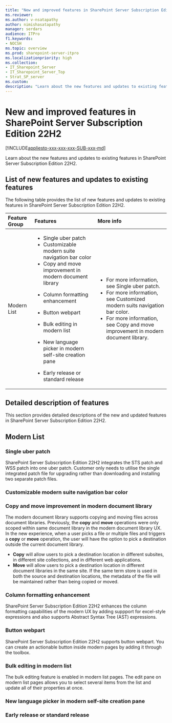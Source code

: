 ```yaml
---
title: "New and improved features in SharePoint Server Subscription Edition 22H2"
ms.reviewer: 
ms.author: v-nsatapathy
author: nimishasatapathy
manager: serdars
audience: ITPro
f1.keywords:
- NOCSH
ms.topic: overview
ms.prod: sharepoint-server-itpro
ms.localizationpriority: high
ms.collection:
- IT_Sharepoint_Server
- IT_Sharepoint_Server_Top
- Strat_SP_server
ms.custom: 
description: "Learn about the new features and updates to existing features in SharePoint Server Subscription Edition 22H2."
---
```


# New and improved features in SharePoint Server Subscription Edition 22H2

[!INCLUDE[appliesto-xxx-xxx-xxx-SUB-xxx-md](../includes/appliesto-xxx-xxx-xxx-SUB-xxx-md.md)]

Learn about the new features and updates to existing features in SharePoint Server Subscription Edition 22H2.

## List of new features and updates to existing features

The following table provides the list of new features and updates to existing features in SharePoint Server Subscription Edition 22H2.

|**Feature Group**|  **Features** |  **More info** |
|:-----|:-----|:-----|
|Modern List <br/> | <ul><li>Single uber patch</li><li>Customizable modern suite navigation bar color</li><li>Copy and move improvement in modern document library</li></ul><ul><li>Column formatting enhancement</li></ul><ul><li>Button webpart</li></ul><ul><li>Bulk editing in modern list</li></ul><ul><li>New language picker in modern self-site creation pane</li></ul><ul><li>Early release or standard release| <ul><li>For more information, see Single uber patch.</li><li>For more information, see Customized modern suits navigation bar color.</li><li>For more information, see Copy and move improvement in modern document library.</li></ul> | 


## Detailed description of features

This section provides detailed descriptions of the new and updated features in SharePoint Server Subscription Edition 22H2.

## Modern List

<a name="OIDCa"> </a>
### Single uber patch

SharePoint Server Subscription Edition 22H2 integrates the STS patch and WSS patch into one uber patch. Customer only needs to utilise the single integrated patch file for upgrading rather than downloading and installing two separate patch files.

<a name="people"> </a>
### Customizable modern suite navigation bar color


<a name="IIW"> </a>
### Copy and move improvement in modern document library

The modern document library supports copying and moving files across document libraries. Previously, the **copy** and **move** operations were only scoped within same document library in the modern document library UX. In the new experience, when a user picks a file or multiple files and triggers a **copy** or **move** operation, the user will have the option to pick a destination outside the current document library. 
- **Copy** will allow users to pick a destination location in different subsites, in different site collections, and in different web applications. 
- **Move** will allow users to pick a destination location in different document libraries in the same site.
If the same term store is used in both the source and destination locations, the metadata of the file will be maintained rather than being copied or moved.

<a name="server"> </a>
### Column formatting enhancement

SharePoint Server Subscription Edition 22H2 enhances the column formatting capabilities of the modern UX by adding suppport for excel-style expressions and also supports Abstract Syntax Tree (AST) expressions.    

<a name="core"> </a>
### Button webpart

SharePoint Server Subscription Edition 22H2 supports button webpart. You can create an actionable button inside modern pages by adding it through the toolbox. 

<a name="upgrade"> </a>
### Bulk editing in modern list

The bulk editing feature is enabled in modern list pages. The edit pane on modern list pages allows you to select several items from the list and update all of their properties at once.

<a name="cache"> </a>
### New language picker in modern self-site creation pane



<a name="cenadmin"> </a>
### Early release or standard release

